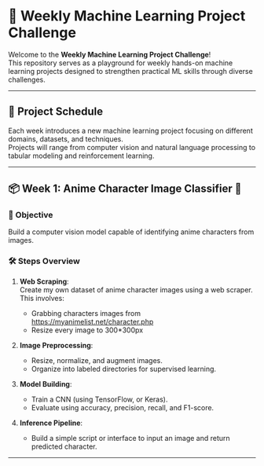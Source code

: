 # 🧠 Weekly Machine Learning Project Challenge

Welcome to the **Weekly Machine Learning Project Challenge**!  
This repository serves as a playground for weekly hands-on machine learning projects designed to strengthen practical ML skills through diverse challenges.

---

## 📅 Project Schedule

Each week introduces a new machine learning project focusing on different domains, datasets, and techniques.  
Projects will range from computer vision and natural language processing to tabular modeling and reinforcement learning.

---

## 📦 Week 1: Anime Character Image Classifier 🎴

### 🧩 Objective

Build a computer vision model capable of identifying anime characters from images.

### 🛠️ Steps Overview

1. **Web Scraping**:  
   Create my own dataset of anime character images using a web scraper. This involves:
   - Grabbing characters images from https://myanimelist.net/character.php
   - Resize every image to 300*300px

2. **Image Preprocessing**:
   - Resize, normalize, and augment images.
   - Organize into labeled directories for supervised learning.

3. **Model Building**:
   - Train a CNN (using TensorFlow, or Keras).
   - Evaluate using accuracy, precision, recall, and F1-score.

4. **Inference Pipeline**:
   - Build a simple script or interface to input an image and return predicted character.

---


